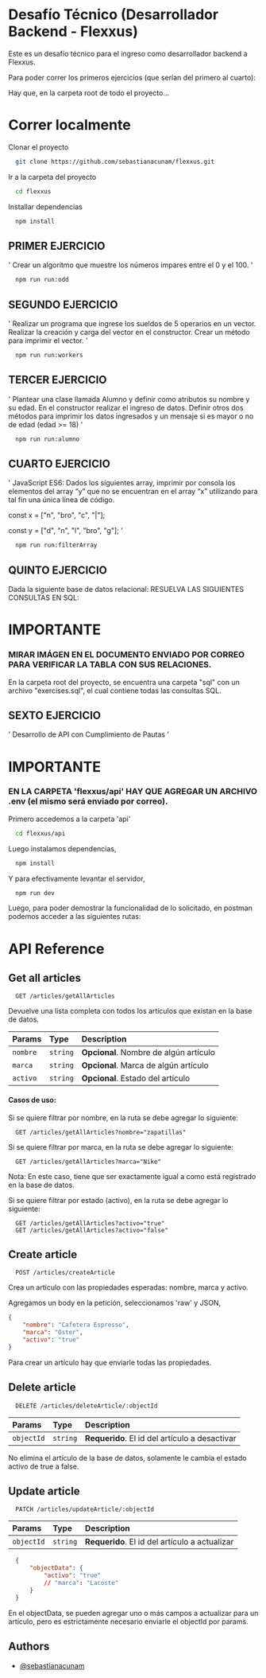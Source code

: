 # Desafío Técnico (Desarrollador Backend - Flexxus)

Este es un desafío técnico para el ingreso como desarrollador backend a Flexxus.

Para poder correr los primeros ejercicios (que serían del primero al cuarto): 

Hay que, en la carpeta root de todo el proyecto...


# Correr localmente
Clonar el proyecto

```bash
  git clone https://github.com/sebastianacunam/flexxus.git
```

Ir a la carpeta del proyecto

```bash
  cd flexxus
```

Installar dependencias

```bash
  npm install
```

## PRIMER EJERCICIO
' Crear un algoritmo que muestre los números impares entre el 0 y el 100. '

```bash
  npm run run:odd
```

## SEGUNDO EJERCICIO
' Realizar un programa que ingrese los sueldos de 5 operarios en un vector. Realizar la creación y carga del vector en el constructor. Crear un método para imprimir el vector. '

```bash
  npm run run:workers
```

## TERCER EJERCICIO
' Plantear una clase llamada Alumno y definir como atributos su nombre y su edad. En el constructor realizar el ingreso de datos. Definir otros dos métodos para imprimir los datos ingresados y un mensaje si es mayor o no de edad (edad >= 18) '

```bash
  npm run run:alumno
```

## CUARTO EJERCICIO
' JavaScript ES6: Dados los siguientes array, imprimir por consola los elementos del array “y” que no se encuentran en el array “x” utilizando para tal fin una única línea de código. 

const x = ["n", "bro", "c", "|"]; 

const y = ["d", "n", "l", "bro", "g"]; '

```bash
  npm run run:filterArray
```

## QUINTO EJERCICIO

Dada la siguiente base de datos relacional: RESUELVA LAS SIGUIENTES CONSULTAS EN SQL:

# IMPORTANTE
### MIRAR IMÁGEN EN EL DOCUMENTO ENVIADO POR CORREO PARA VERIFICAR LA TABLA CON SUS RELACIONES. 

En la carpeta root del proyecto, se encuentra una carpeta "sql" con un archivo "exercises.sql", el cual contiene todas las consultas SQL.

## SEXTO EJERCICIO
' Desarrollo de API con Cumplimiento de Pautas '

# IMPORTANTE
### EN LA CARPETA 'flexxus/api' HAY QUE AGREGAR UN ARCHIVO .env (el mismo será enviado por correo).


Primero accedemos a la carpeta 'api'

```bash
  cd flexxus/api
```

Luego instalamos dependencias,

```bash
  npm install 
```

Y para efectivamente levantar el servidor, 

```bash
  npm run dev
```

Luego, para poder demostrar la funcionalidad de lo solicitado, en postman podemos acceder a las siguientes rutas: 


# API Reference

## Get all articles
```http
  GET /articles/getAllArticles
```

Devuelve una lista completa con todos los artículos que existan en la base de datos.

| Params | Type     | Description                       |
| :-------- | :------- | :-------------------------------- |
| `nombre`      | `string` | **Opcional**. Nombre de algún artículo |
| `marca`      | `string` | **Opcional**. Marca de algún artículo  |
| `activo`      | `string` | **Opcional**. Estado del artículo |

#### Casos de uso: 

Si se quiere filtrar por nombre, en la ruta se debe agregar lo siguiente:
```http
  GET /articles/getAllArticles?nombre="zapatillas"
```

Si se quiere filtrar por marca, en la ruta se debe agregar lo siguiente:
```http
  GET /articles/getAllArticles?marca="Nike"
```
Nota: En este caso, tiene que ser exactamente igual a como está registrado en la base de datos.

Si se quiere filtrar por estado (activo), en la ruta se debe agregar lo siguiente:
```http
  GET /articles/getAllArticles?activo="true"
  GET /articles/getAllArticles?activo="false"
```


## Create article
```http
  POST /articles/createArticle
```
Crea un artículo con las propiedades esperadas: nombre, marca y activo.

Agregamos un body en la petición, seleccionamos 'raw' y JSON,
```json
{
    "nombre": "Cafetera Espresso",
    "marca": "Oster",
    "activo": "true"
}
```
Para crear un artículo hay que enviarle todas las propiedades. 


## Delete  article
```http
  DELETE /articles/deleteArticle/:objectId
```

| Params | Type     | Description                       |
| :-------- | :------- | :-------------------------------- |
| `objectId`      | `string` | **Requerido**. El id del artículo a desactivar |

No elimina el artículo de la base de datos, solamente le cambia el estado activo de true a false. 

## Update  article
```http
  PATCH /articles/updateArticle/:objectId
```

| Params | Type     | Description                       |
| :-------- | :------- | :-------------------------------- |
| `objectId`      | `string` | **Requerido**. El id del artículo a actualizar |

```json
  {
      "objectData": {
          "activo": "true"
          // "marca": "Lacoste"
      }
  }
```

En el objectData, se pueden agregar uno o más campos a actualizar para un artículo, pero es estrictamente necesario enviarle el objectId por params.
## Authors

- [@sebastianacunam](https://www.github.com/sebastianacunam)

